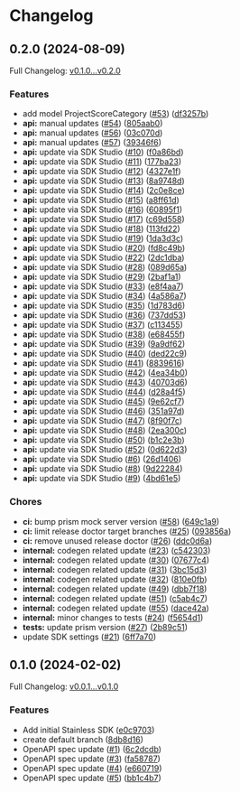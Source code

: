 # Changelog

## 0.2.0 (2024-08-09)

Full Changelog: [v0.1.0...v0.2.0](https://github.com/braintrustdata/braintrust-go/compare/v0.1.0...v0.2.0)

### Features

* add model ProjectScoreCategory ([#53](https://github.com/braintrustdata/braintrust-go/issues/53)) ([df3257b](https://github.com/braintrustdata/braintrust-go/commit/df3257b4182d17511efdf2fc8d15ea4e84b8d5f6))
* **api:** manual updates ([#54](https://github.com/braintrustdata/braintrust-go/issues/54)) ([805aab0](https://github.com/braintrustdata/braintrust-go/commit/805aab0e2c9626bd51e131bf3bf5fbe06186adde))
* **api:** manual updates ([#56](https://github.com/braintrustdata/braintrust-go/issues/56)) ([03c070d](https://github.com/braintrustdata/braintrust-go/commit/03c070d08873ee6af05bc2346c01caebdf982036))
* **api:** manual updates ([#57](https://github.com/braintrustdata/braintrust-go/issues/57)) ([39346f6](https://github.com/braintrustdata/braintrust-go/commit/39346f6a70933ceb8e0769b2f45282a48a555762))
* **api:** update via SDK Studio ([#10](https://github.com/braintrustdata/braintrust-go/issues/10)) ([f0a86bd](https://github.com/braintrustdata/braintrust-go/commit/f0a86bdf968ed2bb74b914775264415e9ac9b7da))
* **api:** update via SDK Studio ([#11](https://github.com/braintrustdata/braintrust-go/issues/11)) ([177ba23](https://github.com/braintrustdata/braintrust-go/commit/177ba23b86917fa9c053ea5e6de9366fbd8fcac7))
* **api:** update via SDK Studio ([#12](https://github.com/braintrustdata/braintrust-go/issues/12)) ([4327e1f](https://github.com/braintrustdata/braintrust-go/commit/4327e1f8e70cdd2623b8ffd4b6b7f862e2aa84fa))
* **api:** update via SDK Studio ([#13](https://github.com/braintrustdata/braintrust-go/issues/13)) ([8a9748d](https://github.com/braintrustdata/braintrust-go/commit/8a9748d48c708c35caea0b9d52e756c10e3f5db3))
* **api:** update via SDK Studio ([#14](https://github.com/braintrustdata/braintrust-go/issues/14)) ([2c0e8ce](https://github.com/braintrustdata/braintrust-go/commit/2c0e8cef0d7e0458367b994b78257c7041d00b10))
* **api:** update via SDK Studio ([#15](https://github.com/braintrustdata/braintrust-go/issues/15)) ([a8ff61d](https://github.com/braintrustdata/braintrust-go/commit/a8ff61d0c6564fe990a092c12a41bc3aba927d59))
* **api:** update via SDK Studio ([#16](https://github.com/braintrustdata/braintrust-go/issues/16)) ([60895f1](https://github.com/braintrustdata/braintrust-go/commit/60895f14774b0892b517d28316a036aadb40823e))
* **api:** update via SDK Studio ([#17](https://github.com/braintrustdata/braintrust-go/issues/17)) ([c69d558](https://github.com/braintrustdata/braintrust-go/commit/c69d55859f999c8e5e1b84289a9540b7d13a54df))
* **api:** update via SDK Studio ([#18](https://github.com/braintrustdata/braintrust-go/issues/18)) ([113fd22](https://github.com/braintrustdata/braintrust-go/commit/113fd221b58f6d9d225b29f9668563c34d076a61))
* **api:** update via SDK Studio ([#19](https://github.com/braintrustdata/braintrust-go/issues/19)) ([1da3d3c](https://github.com/braintrustdata/braintrust-go/commit/1da3d3c329272988ba847ecb716d6184d17a91c6))
* **api:** update via SDK Studio ([#20](https://github.com/braintrustdata/braintrust-go/issues/20)) ([fd8c49b](https://github.com/braintrustdata/braintrust-go/commit/fd8c49bd693c717d176e253f37c7a5555760b683))
* **api:** update via SDK Studio ([#22](https://github.com/braintrustdata/braintrust-go/issues/22)) ([2dc1dba](https://github.com/braintrustdata/braintrust-go/commit/2dc1dba976adf081f78a3c6494871a502fd3e0a1))
* **api:** update via SDK Studio ([#28](https://github.com/braintrustdata/braintrust-go/issues/28)) ([089d65a](https://github.com/braintrustdata/braintrust-go/commit/089d65a839ffc7144b627339fcd1ca89ccffc793))
* **api:** update via SDK Studio ([#29](https://github.com/braintrustdata/braintrust-go/issues/29)) ([2baf1a1](https://github.com/braintrustdata/braintrust-go/commit/2baf1a1b5666cdd92cd38ccf96e24d233499f779))
* **api:** update via SDK Studio ([#33](https://github.com/braintrustdata/braintrust-go/issues/33)) ([e8f4aa7](https://github.com/braintrustdata/braintrust-go/commit/e8f4aa7a72d8026c2f0246c1b716bcfab047cd20))
* **api:** update via SDK Studio ([#34](https://github.com/braintrustdata/braintrust-go/issues/34)) ([4a586a7](https://github.com/braintrustdata/braintrust-go/commit/4a586a7a02f872a3c8b522e6bbdaed7111a58570))
* **api:** update via SDK Studio ([#35](https://github.com/braintrustdata/braintrust-go/issues/35)) ([1d783d6](https://github.com/braintrustdata/braintrust-go/commit/1d783d640927e87edef070e7632c758ad1fef4d4))
* **api:** update via SDK Studio ([#36](https://github.com/braintrustdata/braintrust-go/issues/36)) ([737dd53](https://github.com/braintrustdata/braintrust-go/commit/737dd53e4f38e9288244a4ffd6d5da85c57968de))
* **api:** update via SDK Studio ([#37](https://github.com/braintrustdata/braintrust-go/issues/37)) ([c113455](https://github.com/braintrustdata/braintrust-go/commit/c1134557ab766db92cd44164b7e8e979fa8bb677))
* **api:** update via SDK Studio ([#38](https://github.com/braintrustdata/braintrust-go/issues/38)) ([e68455f](https://github.com/braintrustdata/braintrust-go/commit/e68455f72e58a0d0f7159bdc5436cb983a2fcdc8))
* **api:** update via SDK Studio ([#39](https://github.com/braintrustdata/braintrust-go/issues/39)) ([9a9df62](https://github.com/braintrustdata/braintrust-go/commit/9a9df62edcdb41586590ef1160df31b3e3059d5c))
* **api:** update via SDK Studio ([#40](https://github.com/braintrustdata/braintrust-go/issues/40)) ([ded22c9](https://github.com/braintrustdata/braintrust-go/commit/ded22c934fbdaaf686ccdf62c0cbe30cc39e412d))
* **api:** update via SDK Studio ([#41](https://github.com/braintrustdata/braintrust-go/issues/41)) ([8839616](https://github.com/braintrustdata/braintrust-go/commit/8839616dbe0bb2eed4f12d82cec5373b5eae9e3b))
* **api:** update via SDK Studio ([#42](https://github.com/braintrustdata/braintrust-go/issues/42)) ([4ea34b0](https://github.com/braintrustdata/braintrust-go/commit/4ea34b06f155de39062d714a53e616457044c323))
* **api:** update via SDK Studio ([#43](https://github.com/braintrustdata/braintrust-go/issues/43)) ([40703d6](https://github.com/braintrustdata/braintrust-go/commit/40703d611cf092c1ead533beb2ac3d13df582dc6))
* **api:** update via SDK Studio ([#44](https://github.com/braintrustdata/braintrust-go/issues/44)) ([d28a4f5](https://github.com/braintrustdata/braintrust-go/commit/d28a4f55392d5ab58f275ba2485c31f0d4de7b31))
* **api:** update via SDK Studio ([#45](https://github.com/braintrustdata/braintrust-go/issues/45)) ([9e62cf7](https://github.com/braintrustdata/braintrust-go/commit/9e62cf7f745eb968939dc9d58ebf8b8ef78740bf))
* **api:** update via SDK Studio ([#46](https://github.com/braintrustdata/braintrust-go/issues/46)) ([351a97d](https://github.com/braintrustdata/braintrust-go/commit/351a97d86062a511e6dbcf9b6594455d81215025))
* **api:** update via SDK Studio ([#47](https://github.com/braintrustdata/braintrust-go/issues/47)) ([8f90f7c](https://github.com/braintrustdata/braintrust-go/commit/8f90f7cc150cdeb82ef7b9dde5c363e70ba3878c))
* **api:** update via SDK Studio ([#48](https://github.com/braintrustdata/braintrust-go/issues/48)) ([2ea300c](https://github.com/braintrustdata/braintrust-go/commit/2ea300c21179f5d9e3260c0fdf707b7e24e49920))
* **api:** update via SDK Studio ([#50](https://github.com/braintrustdata/braintrust-go/issues/50)) ([b1c2e3b](https://github.com/braintrustdata/braintrust-go/commit/b1c2e3b440232447ad6b3f1772ce01eb029fc27f))
* **api:** update via SDK Studio ([#52](https://github.com/braintrustdata/braintrust-go/issues/52)) ([0d622d3](https://github.com/braintrustdata/braintrust-go/commit/0d622d365c4377993c576b74a86b6d921188825c))
* **api:** update via SDK Studio ([#6](https://github.com/braintrustdata/braintrust-go/issues/6)) ([26d1406](https://github.com/braintrustdata/braintrust-go/commit/26d140665507b0688bb3be6f7cd26ebdbd376b0b))
* **api:** update via SDK Studio ([#8](https://github.com/braintrustdata/braintrust-go/issues/8)) ([9d22284](https://github.com/braintrustdata/braintrust-go/commit/9d22284f9d6a3645ee74a090fc296f6b603bdbc9))
* **api:** update via SDK Studio ([#9](https://github.com/braintrustdata/braintrust-go/issues/9)) ([4bd61e5](https://github.com/braintrustdata/braintrust-go/commit/4bd61e515179eee507ec848b0246fccf70943f44))


### Chores

* **ci:** bump prism mock server version ([#58](https://github.com/braintrustdata/braintrust-go/issues/58)) ([649c1a9](https://github.com/braintrustdata/braintrust-go/commit/649c1a98283165a0352c337bc84e92c9fa2bc322))
* **ci:** limit release doctor target branches ([#25](https://github.com/braintrustdata/braintrust-go/issues/25)) ([093856a](https://github.com/braintrustdata/braintrust-go/commit/093856a90d39f6b67f3cfbef86cf3b9fe2d688d5))
* **ci:** remove unused release doctor ([#26](https://github.com/braintrustdata/braintrust-go/issues/26)) ([ddc0d6a](https://github.com/braintrustdata/braintrust-go/commit/ddc0d6a81e389eb2cbdc453ae3343273d9e8e50b))
* **internal:** codegen related update ([#23](https://github.com/braintrustdata/braintrust-go/issues/23)) ([c542303](https://github.com/braintrustdata/braintrust-go/commit/c5423030ddd8907243a588a5e9ceeb3d8f4aee0d))
* **internal:** codegen related update ([#30](https://github.com/braintrustdata/braintrust-go/issues/30)) ([07677c4](https://github.com/braintrustdata/braintrust-go/commit/07677c43a9ba523cc3783d88369e63a52c9dc47b))
* **internal:** codegen related update ([#31](https://github.com/braintrustdata/braintrust-go/issues/31)) ([3bc15d3](https://github.com/braintrustdata/braintrust-go/commit/3bc15d3afddccd000ce6f4176e11846d6f71d400))
* **internal:** codegen related update ([#32](https://github.com/braintrustdata/braintrust-go/issues/32)) ([810e0fb](https://github.com/braintrustdata/braintrust-go/commit/810e0fb4bfde625c29079eee59acbf693e49ff6d))
* **internal:** codegen related update ([#49](https://github.com/braintrustdata/braintrust-go/issues/49)) ([dbb7f18](https://github.com/braintrustdata/braintrust-go/commit/dbb7f1842930799fc099dff46a1e3906083f1d0e))
* **internal:** codegen related update ([#51](https://github.com/braintrustdata/braintrust-go/issues/51)) ([c5ab4c7](https://github.com/braintrustdata/braintrust-go/commit/c5ab4c77e753138783757f2328db883d207c7075))
* **internal:** codegen related update ([#55](https://github.com/braintrustdata/braintrust-go/issues/55)) ([dace42a](https://github.com/braintrustdata/braintrust-go/commit/dace42a333b9cb4a7a799162eb5faada212d805d))
* **internal:** minor changes to tests ([#24](https://github.com/braintrustdata/braintrust-go/issues/24)) ([f5654d1](https://github.com/braintrustdata/braintrust-go/commit/f5654d1ea40735599feba445f0a116664ad1dba4))
* **tests:** update prism version ([#27](https://github.com/braintrustdata/braintrust-go/issues/27)) ([2b89c51](https://github.com/braintrustdata/braintrust-go/commit/2b89c51402ad3e7b46f35e515b3f57151e1e3130))
* update SDK settings ([#21](https://github.com/braintrustdata/braintrust-go/issues/21)) ([6ff7a70](https://github.com/braintrustdata/braintrust-go/commit/6ff7a7010bcde3ed20fc772c7c20f46f4818dd3c))

## 0.1.0 (2024-02-02)

Full Changelog: [v0.0.1...v0.1.0](https://github.com/braintrustdata/braintrust-go/compare/v0.0.1...v0.1.0)

### Features

* Add initial Stainless SDK ([e0c9703](https://github.com/braintrustdata/braintrust-go/commit/e0c9703f875a8dfc061646b4989b248345f156fa))
* create default branch ([8db8d16](https://github.com/braintrustdata/braintrust-go/commit/8db8d165a825eee0342dffea7f7a62a798699884))
* OpenAPI spec update ([#1](https://github.com/braintrustdata/braintrust-go/issues/1)) ([6c2dcdb](https://github.com/braintrustdata/braintrust-go/commit/6c2dcdb3b50001e3fc3d9cafa223ba840e170b1b))
* OpenAPI spec update ([#3](https://github.com/braintrustdata/braintrust-go/issues/3)) ([fa58787](https://github.com/braintrustdata/braintrust-go/commit/fa58787337bafb43c2012f0ae3b9c04e5c5c72be))
* OpenAPI spec update ([#4](https://github.com/braintrustdata/braintrust-go/issues/4)) ([e660719](https://github.com/braintrustdata/braintrust-go/commit/e660719cc1e427410122e3062daca8904dcdfa3c))
* OpenAPI spec update ([#5](https://github.com/braintrustdata/braintrust-go/issues/5)) ([bb1c4b7](https://github.com/braintrustdata/braintrust-go/commit/bb1c4b7bf0bb5bdf280121a61814dc4e71719481))
